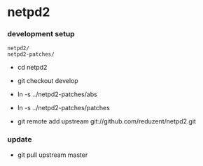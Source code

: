 netpd2
======

### development setup

    netpd2/
    netpd2-patches/
 
- cd netpd2
- git checkout develop
- ln -s ../netpd2-patches/abs
- ln -s ../netpd2-patches/patches

- git remote add upstream git://github.com/reduzent/netpd2.git

### update

- git pull upstream master